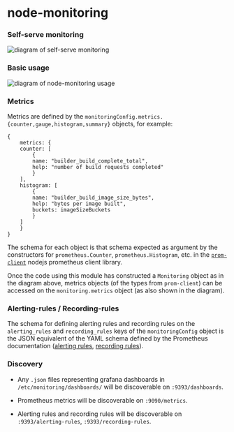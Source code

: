 node-monitoring
===

### Self-serve monitoring

![diagram of self-serve monitoring](https://docs.google.com/drawings/d/e/2PACX-1vQZgiN8yOzRARuJx5infWM-yS9ldKT-nbXZ0FInfGLlInjNdcvYG3AYOaC0XdOxho2uJt5ThMcqEC3A/pub?w=893&amp;h=694)

### Basic usage

![diagram of node-monitoring usage](https://docs.google.com/drawings/d/e/2PACX-1vQ4hqdIU7mpEvMnukgKqFdCqaacOodd-z0jLJgCDOvUqEejZ4lG2SOKVH3fLlHOu3sWS-6Fs6Q-GC13/pub?w=841&amp;h=609)

### Metrics

Metrics are defined by the `monitoringConfig.metrics.{counter,gauge,histogram,summary}` objects, for example:

```
{
    metrics: {
	counter: [
	    {
	    name: "builder_build_complete_total",
	    help: "number of build requests completed"
	    }
	],
	histogram: [
	    {
	    name: "builder_build_image_size_bytes",
	    help: "bytes per image built",
	    buckets: imageSizeBuckets
	    }
	]
    }
}
```

The schema for each object is that schema expected as argument by the constructors for `prometheus.Counter`, `prometheus.Histogram`, etc. in the [`prom-client`](https://github.com/siimon/prom-client) nodejs prometheus client library.

Once the code using this module has constructed a `Monitoring` object as in the diagram above, metrics objects (of the types from `prom-client`) can be accessed on the `monitoring.metrics` object (as also shown in the diagram).

### Alerting-rules / Recording-rules

The schema for defining alerting rules and recording rules on the `alerting_rules` and `recording_rules` keys of the `monitoringConfig` object is the JSON equivalent of the YAML schema defined by the Prometheus documentation ([alerting rules](https://prometheus.io/docs/prometheus/latest/configuration/alerting_rules/), [recording rules](https://prometheus.io/docs/prometheus/latest/configuration/recording_rules/)).

### Discovery

- Any `.json` files representing grafana dashboards in `/etc/monitoring/dashboards/` will be discoverable on `:9393/dashboards`.

- Prometheus metrics will be discoverable on `:9090/metrics`.

- Alerting rules and recording rules will be discoverable on `:9393/alerting-rules`, `:9393/recording-rules`.
